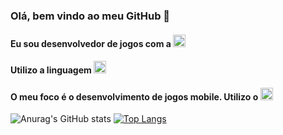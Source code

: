 ### Olá, bem vindo ao meu GitHub 👋
#### Eu sou desenvolvedor de jogos com a <img src='https://freepikpsd.com/file/2019/10/unity-5-icon-png-3-Transparent-Images.png' height='20'>
#### Utilizo a linguagem <img src='https://cdn-icons-png.flaticon.com/512/6132/6132221.png' height='20'>
#### O meu foco é o desenvolvimento de jogos mobile. Utilizo o <img src='https://w7.pngwing.com/pngs/298/710/png-transparent-logo-google-admob-logos-brands-in-colors-icon-thumbnail.png' height='20'>

![Anurag's GitHub stats](https://github-readme-stats.vercel.app/api?username=JVictoe&show_icons=true&&theme=dracula)
[![Top Langs](https://github-readme-stats.vercel.app/api/top-langs/?username=JVictoe&layout=compact&&theme=dracula)](https://github.com/JVictoe/github-readme-stats)
          
<!--
**JVictoe/JVictoe** is a ✨ _special_ ✨ repository because its `README.md` (this file) appears on your GitHub profile.

Here are some ideas to get you started:

- 🔭 I’m currently working on ...
- 🌱 I’m currently learning ...
- 👯 I’m looking to collaborate on ...
- 🤔 I’m looking for help with ...
- 💬 Ask me about ...
- 📫 How to reach me: ...
- 😄 Pronouns: ...
- ⚡ Fun fact: ...
-->

